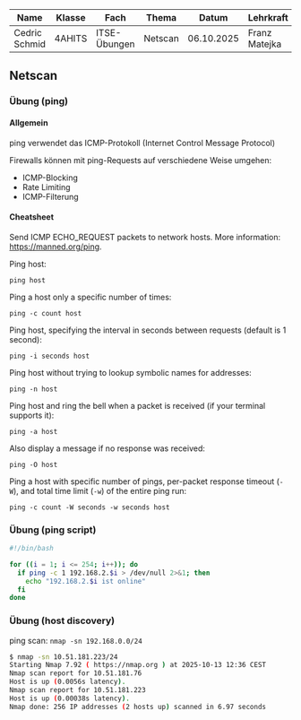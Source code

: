 | Name          | Klasse | Fach         | Thema   | Datum      | Lehrkraft     |
| ------------- | ------ | ------------ | ------- | ---------- | ------------- |
| Cedric Schmid | 4AHITS | ITSE-Übungen | Netscan | 06.10.2025 | Franz Matejka |

## Netscan

### Übung (ping)

#### Allgemein

ping verwendet das ICMP-Protokoll (Internet Control Message Protocol)

Firewalls können mit ping-Requests auf verschiedene Weise umgehen:

- ICMP-Blocking
- Rate Limiting
- ICMP-Filterung

#### Cheatsheet

Send ICMP ECHO_REQUEST packets to network hosts.
More information: <https://manned.org/ping>.

Ping host:

  `ping host`

Ping a host only a specific number of times:

  `ping -c count host`

Ping host, specifying the interval in seconds between requests (default is 1 second):

  `ping -i seconds host`

Ping host without trying to lookup symbolic names for addresses:

  `ping -n host`

Ping host and ring the bell when a packet is received (if your terminal supports it):

  `ping -a host`

Also display a message if no response was received:

  `ping -O host`

Ping a host with specific number of pings, per-packet response timeout (`-W`), and total time limit (`-w`) of the entire ping run:

  `ping -c count -W seconds -w seconds host`

### Übung (ping script)

```bash
#!/bin/bash

for ((i = 1; i <= 254; i++)); do
  if ping -c 1 192.168.2.$i > /dev/null 2>&1; then
    echo "192.168.2.$i ist online"
  fi
done
```

### Übung (host discovery)

ping scan: `nmap -sn 192.168.0.0/24`

```bash
$ nmap -sn 10.51.181.223/24
Starting Nmap 7.92 ( https://nmap.org ) at 2025-10-13 12:36 CEST
Nmap scan report for 10.51.181.76
Host is up (0.0056s latency).
Nmap scan report for 10.51.181.223
Host is up (0.00038s latency).
Nmap done: 256 IP addresses (2 hosts up) scanned in 6.97 seconds
```

